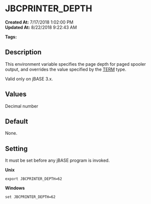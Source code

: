 # JBCPRINTER_DEPTH

**Created At:** 7/17/2018 1:02:00 PM  
**Updated At:** 8/22/2018 9:22:43 AM  

**Tags:**
<badge text='printer' vertical='middle' />
<badge text='environment variables' vertical='middle' />

## Description

This environment variable specifies the page depth for paged spooler output, and overrides the value specified by the [TERM](term) type.

Valid only on jBASE 3.x.



## Values

Decimal number



## Default

None.



## Setting

It must be set before any jBASE program is invoked.

**Unix**

```
export JBCPRINTER_DEPTH=62
```

**Windows**

```
set JBCPRINTER_DEPTH=62
```
